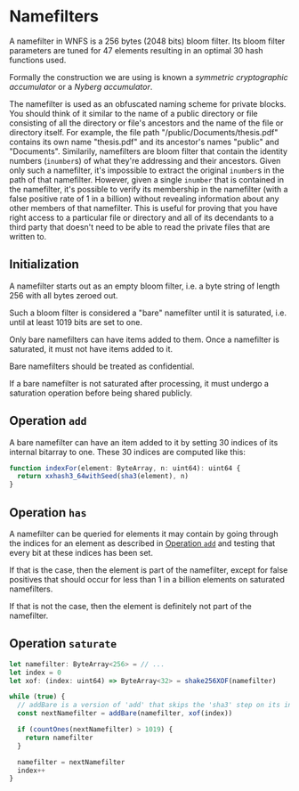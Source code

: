 # Namefilters

A namefilter in WNFS is a 256 bytes (2048 bits) bloom filter. Its bloom filter parameters are tuned for 47 elements resulting in an optimal 30 hash functions used.

Formally the construction we are using is known a *symmetric cryptographic accumulator* or a *Nyberg accumulator*.

The namefilter is used as an obfuscated naming scheme for private blocks. You should think of it similar to the name of a public directory or file consisting of all the directory or file's ancestors and the name of the file or directory itself. For example, the file path "/public/Documents/thesis.pdf" contains its own name "thesis.pdf" and its ancestor's names "public" and "Documents".
Similarily, namefilters are bloom filter that contain the identity numbers (`inumber`s) of what they're addressing and their ancestors.
Given only such a namefilter, it's impossible to extract the original `inumber`s in the path of that namefilter.
However, given a single `inumber` that is contained in the namefilter, it's possible to verify its membership in the namefilter (with a false positive rate of 1 in a billion) without revealing information about any other members of that namefilter.
This is useful for proving that you have right access to a particular file or directory and all of its decendants to a third party that doesn't need to be able to read the private files that are written to.

## Initialization

A namefilter starts out as an empty bloom filter, i.e. a byte string of length 256 with all bytes zeroed out.

Such a bloom filter is considered a "bare" namefilter until it is saturated, i.e. until at least 1019 bits are set to one.

Only bare namefilters can have items added to them. Once a namefilter is saturated, it must not have items added to it.

Bare namefilters should be treated as confidential.

If a bare namefilter is not saturated after processing, it must undergo a saturation operation before being shared publicly.

## Operation `add`

A bare namefilter can have an item added to it by setting 30 indices of its internal bitarray to one.
These 30 indices are computed like this:

```ts
function indexFor(element: ByteArray, n: uint64): uint64 {
  return xxhash3_64withSeed(sha3(element), n)
}
```

## Operation `has`

A namefilter can be queried for elements it may contain by going through the indices for an element as described in [Operation `add`](#Operation-add) and testing that every bit at these indices has been set.

If that is the case, then the element is part of the namefilter, except for false positives that should occur for less than 1 in a billion elements on saturated namefilters.

If that is not the case, then the element is definitely not part of the namefilter.


## Operation `saturate`

```ts
let namefilter: ByteArray<256> = // ...
let index = 0
let xof: (index: uint64) => ByteArray<32> = shake256XOF(namefilter)

while (true) {
  // addBare is a version of 'add' that skips the 'sha3' step on its input.
  const nextNamefilter = addBare(namefilter, xof(index))

  if (countOnes(nextNamefilter) > 1019) {
    return namefilter
  }

  namefilter = nextNamefilter
  index++
}
```
